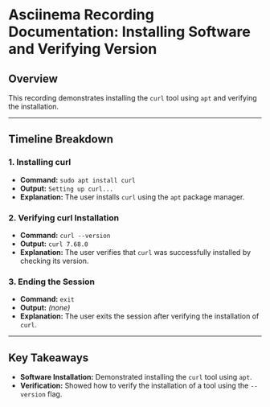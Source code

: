 # Asciinema Recording Documentation: Installing Software and Verifying Version

## Overview
This recording demonstrates installing the `curl` tool using `apt` and verifying the installation.

---

## Timeline Breakdown

### 1. **Installing curl**
- **Command:** `sudo apt install curl`
- **Output:** `Setting up curl...`
- **Explanation:** The user installs `curl` using the `apt` package manager.

### 2. **Verifying curl Installation**
- **Command:** `curl --version`
- **Output:** `curl 7.68.0`
- **Explanation:** The user verifies that `curl` was successfully installed by checking its version.

### 3. **Ending the Session**
- **Command:** `exit`
- **Output:** *(none)*
- **Explanation:** The user exits the session after verifying the installation of `curl`.

---

## Key Takeaways
- **Software Installation:** Demonstrated installing the `curl` tool using `apt`.
- **Verification:** Showed how to verify the installation of a tool using the `--version` flag.

